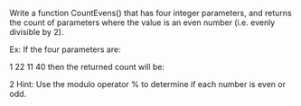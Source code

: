 Write a function CountEvens() that has four integer parameters, and returns the count of parameters where the value is an even number (i.e. evenly divisible by 2).

Ex: If the four parameters are:

1 22 11 40
then the returned count will be:

2
Hint: Use the modulo operator % to determine if each number is even or odd.